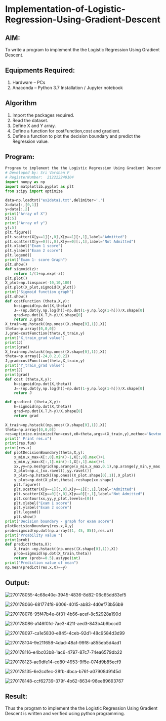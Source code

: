 # Implementation-of-Logistic-Regression-Using-Gradient-Descent

## AIM:
To write a program to implement the the Logistic Regression Using Gradient Descent.

## Equipments Required:
1. Hardware – PCs
2. Anaconda – Python 3.7 Installation / Jupyter notebook

## Algorithm

  1. Import the packages required.
  2. Read the dataset.
  3. Define X and Y array.
  4. Define a function for costFunction,cost and gradient.
  5. Define a function to plot the decision boundary and predict the Regression value.

## Program:
```py
Program to implement the the Logistic Regression Using Gradient Descent.
# Developed by: Sri Varshan P
# RegisterNumber:  212222240104
import numpy as np
import matplotlib.pyplot as plt
from scipy import optimize

data=np.loadtxt("ex2data1.txt",delimiter=',')
X=data[:,[0,1]]
y=data[:,2]
print("Array of X") 
X[:5]
print("Array of y") 
y[:5]
plt.figure()
plt.scatter(X[y==1][:,0],X[y==1][:,1],label="Admitted")
plt.scatter(X[y==0][:,0],X[y==0][:,1],label="Not Admitted")
plt.xlabel("Exam 1 score")
plt.ylabel("Exam 2 score")
plt.legend()
print("Exam 1- score Graph")
plt.show()
def sigmoid(z):
    return 1/(1+np.exp(-z))
plt.plot()
X_plot=np.linspace(-10,10,100)
plt.plot(X_plot,sigmoid(X_plot))
print("Sigmoid function graph")
plt.show()
def costFunction (theta,X,y):
    h=sigmoid(np.dot(X,theta))
    J=-(np.dot(y,np.log(h))+np.dot(1-y,np.log(1-h)))/X.shape[0]
    grad=np.dot(X.T,h-y)/X.shape[0]
    return J,grad
X_train=np.hstack((np.ones((X.shape[0],1)),X))
theta=np.array([0,0,0])
J,grad=costFunction(theta,X_train,y)
print("X_train_grad value")
print(J)
print(grad)
X_train=np.hstack((np.ones((X.shape[0],1)),X))
theta=np.array([-24,0.2,0.2])
J,grad=costFunction(theta,X_train,y)
print("Y_train_grad value")
print(J)
print(grad)
def cost (theta,X,y):
    h=sigmoid(np.dot(X,theta))
    J=-(np.dot(y,np.log(h))+np.dot(1-y,np.log(1-h)))/X.shape[0]
    return J

def gradient (theta,X,y):
    h=sigmoid(np.dot(X,theta))
    grad=np.dot(X.T,h-y)/X.shape[0]
    return grad 
   
X_train=np.hstack((np.ones((X.shape[0],1)),X))
theta=np.array([0,0,0])
res=optimize.minimize(fun=cost,x0=theta,args=(X_train,y),method='Newton-CG',jac=gradient)
print(" Print res.x")
print(res.fun)
print(res.x)   
def plotDecisionBoundary(theta,X,y):
    x_min,x_max=X[:,0].min()-1,X[:,0].max()+1
    y_min,y_max=X[:,1].min()-1,X[:,1].max()+1
    xx,yy=np.meshgrid(np.arange(x_min,x_max,0.1),np.arange(y_min,y_max,0.1))
    X_plot=np.c_[xx.ravel(),yy.ravel()]
    X_plot=np.hstack((np.ones((X_plot.shape[0],1)),X_plot))
    y_plot=np.dot(X_plot,theta).reshape(xx.shape)
    plt.figure()
    plt.scatter(X[y==1][:,0],X[y==1][:,1],label="Admitted")
    plt.scatter(X[y==0][:,0],X[y==0][:,1],label="Not Admitted")
    plt.contour(xx,yy,y_plot,levels=[0])
    plt.xlabel("Exam 1 score")
    plt.ylabel("Exam 2 score")
    plt.legend()
    plt.show()  
print("Decision boundary - graph for exam score")
plotDecisionBoundary(res.x,X,y)
prob=sigmoid(np.dot(np.array([1, 45, 85]),res.x))
print("Proability value ")
print(prob)
def predict(theta,X):
    X_train =np.hstack((np.ones((X.shape[0],1)),X))
    prob=sigmoid(np.dot(X_train,theta))
    return (prob>=0.5).astype(int)
print("Prediction value of mean")
np.mean(predict(res.x,X)==y)

```

## Output:

![270178055-4c68e40e-3945-4836-8d82-06c65dd83ef5](https://github.com/PriyankaAnnadurai/-Implementation-of-Logistic-Regression-Using-Gradient-Descent/assets/118351569/4903db55-4842-42e4-987e-cec0ace878e4)



![270178066-681774f8-6006-4015-ab83-4d0ef73b56b9](https://github.com/PriyankaAnnadurai/-Implementation-of-Logistic-Regression-Using-Gradient-Descent/assets/118351569/8b54bce9-0d54-4560-9768-0e2c1c682851)



![270178076-95f47b4e-8f31-4b66-acef-8c52928a190d](https://github.com/PriyankaAnnadurai/-Implementation-of-Logistic-Regression-Using-Gradient-Descent/assets/118351569/1bc0fe62-269a-4f78-b6c8-969293a6b29c)



![270178086-a146f0fd-7ae3-421f-aed3-843b4b6bccd0](https://github.com/PriyankaAnnadurai/-Implementation-of-Logistic-Regression-Using-Gradient-Descent/assets/118351569/426970ab-a3eb-4584-a5de-4d05c41ad825)



![270178097-ca1e5830-e845-4ceb-92d1-48c9584d3d99](https://github.com/PriyankaAnnadurai/-Implementation-of-Logistic-Regression-Using-Gradient-Descent/assets/118351569/d8a88daf-6410-482b-9aaa-8cc02e674fcc)



![270178104-9e211658-4dad-48af-99f8-a855eb5d4ad1](https://github.com/PriyankaAnnadurai/-Implementation-of-Logistic-Regression-Using-Gradient-Descent/assets/118351569/89e30d97-fc7b-4370-9df7-1757b3a22d07)



![270178116-e4bc03b8-1ac6-4797-87c7-74ea6579db22](https://github.com/PriyankaAnnadurai/-Implementation-of-Logistic-Regression-Using-Gradient-Descent/assets/118351569/69e18e12-9fd3-4394-b94d-6559206ba9b7)



![270178123-ae9dfe14-cd80-4953-9f5e-074d9b85ecf9](https://github.com/PriyankaAnnadurai/-Implementation-of-Logistic-Regression-Using-Gradient-Descent/assets/118351569/d9b28c22-f3be-4176-b115-7c003f831ed2)



![270178135-6e2cdfec-28fb-4bca-b76f-a07908d9145d](https://github.com/PriyankaAnnadurai/-Implementation-of-Logistic-Regression-Using-Gradient-Descent/assets/118351569/d4fdaf1f-0242-49ef-92bb-38899754cd96)



![270178148-ccf62739-379f-4b62-8634-98ee89693767](https://github.com/PriyankaAnnadurai/-Implementation-of-Logistic-Regression-Using-Gradient-Descent/assets/118351569/eb7aacb6-9f8c-4795-ab98-b015c60456c6)


## Result:
Thus the program to implement the the Logistic Regression Using Gradient Descent is written and verified using python programming.
